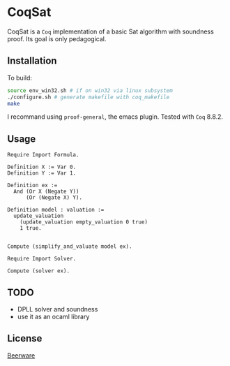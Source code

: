# CoqSat

CoqSat is a ``Coq`` implementation of a basic Sat algorithm with soundness proof. Its goal is only pedagogical.

## Installation

To build:
```bash
source env_win32.sh # if on win32 via linux subsystem
./configure.sh # generate makefile with coq_makefile
make
```
I recommand using ``proof-general``, the emacs plugin. Tested with ``Coq`` 8.8.2.

## Usage

```coq
Require Import Formula.

Definition X := Var 0.
Definition Y := Var 1.

Definition ex :=
  And (Or X (Negate Y))
      (Or (Negate X) Y).

Definition model : valuation :=
  update_valuation
    (update_valuation empty_valuation 0 true)
    1 true.


Compute (simplify_and_valuate model ex).

Require Import Solver.

Compute (solver ex).
```

## TODO
- DPLL solver and soundness
- use it as an ocaml library

## License
[Beerware](https://en.wikipedia.org/wiki/Beerware)
